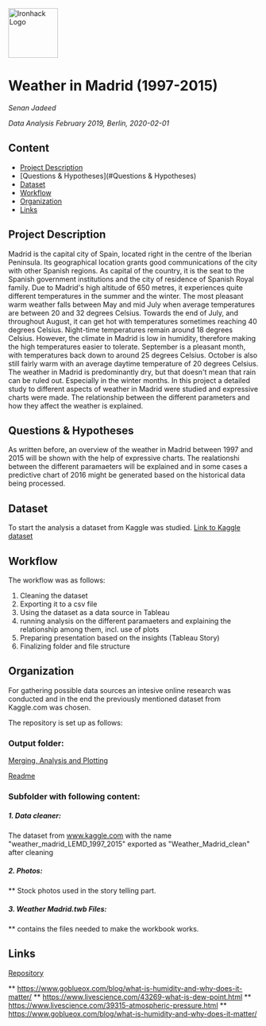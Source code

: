 <img src="https://bit.ly/2VnXWr2" alt="Ironhack Logo" width="100"/>

# Weather in Madrid (1997-2015)
*Senan Jadeed*

*Data Analysis February 2019, Berlin, 2020-02-01*

## Content
- [Project Description](#project-description)
- [Questions & Hypotheses](#Questions & Hypotheses)
- [Dataset](#dataset)
- [Workflow](#workflow)
- [Organization](#organization)
- [Links](#links)

## Project Description
Madrid is the capital city of Spain, located right in the centre of the Iberian Peninsula. Its geographical location grants good communications of the city with other Spanish regions. As capital of the country, it is the seat to the Spanish government institutions and the city of residence of Spanish Royal family.
Due to Madrid's high altitude of 650 metres, it experiences quite different temperatures in the summer and the winter. The most pleasant warm weather falls between May and mid July when average temperatures are between 20 and 32 degrees Celsius. Towards the end of July, and throughout August, it can get hot with temperatures sometimes reaching 40 degrees Celsius. Night-time temperatures remain around 18 degrees Celsius. However, the climate in Madrid is low in humidity, therefore making the high temperatures easier to tolerate.
September is a pleasant month, with temperatures back down to around 25 degrees Celsius. October is also still fairly warm with an average daytime temperature of 20 degrees Celsius.
The weather in Madrid is predominantly dry, but that doesn't mean that rain can be ruled out. Especially in the winter months.
In this project a detailed study to different aspects of weather in Madrid were studied and expressive charts were made. The relationship between the different parameters and how they affect the weather is explained.


## Questions & Hypotheses
As written before, an overview of the weather in Madrid between 1997 and 2015 will be shown with the help of expressive charts. The realationshi between the different paramaeters will be explained and in some cases a predictive chart of 2016 might be generated based on the historical data being processed.


## Dataset
To start the analysis a dataset from Kaggle was studied.
[Link to Kaggle dataset](https://www.kaggle.com/juliansimon/weather_madrid_lemd_1997_2015.csv)


## Workflow
The workflow was as follows:
1. Cleaning the dataset
2. Exporting it to a csv file
3. Using the dataset as a data source in Tableau
4. running analysis on the different paramaeters and explaining the relationship among them, incl. use of plots
5. Preparing presentation based on the insights (Tableau Story)
6. Finalizing folder and file structure


## Organization
For gathering possible data sources an intesive online research was conducted and in the end the previously mentioned dataset from Kaggle.com was chosen.

The repository is set up as follows:


### Output folder:
[Merging, Analysis and Plotting](https://github.com/valsophie/group_project-/blob/master/Analysis%20Airbnb%20vs%20hotels%20Berlin%20-%20Plotting%20and%20descriptive%20Statistics.ipynb)

[Readme](https://github.com/valsophie/group_project-/blob/master/README.md)

### Subfolder with following content:
##### 1. Data cleaner: 

The dataset from www.kaggle.com with  the name "weather_madrid_LEMD_1997_2015"
exported as "Weather_Madrid_clean" after cleaning

##### 2. Photos:

** Stock photos used in the story telling part.

##### 3. Weather Madrid.twb Files:

** contains the files needed to make the workbook works.

## Links

[Repository](https://github.com/valsophie/group_project-)

** https://www.goblueox.com/blog/what-is-humidity-and-why-does-it-matter/
** https://www.livescience.com/43269-what-is-dew-point.html
** https://www.livescience.com/39315-atmospheric-pressure.html
** https://www.goblueox.com/blog/what-is-humidity-and-why-does-it-matter/
